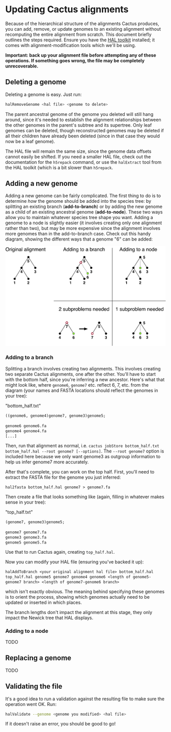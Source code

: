 # Updating Cactus alignments
Because of the hierarchical structure of the alignments Cactus produces, you can add, remove, or update genomes to an existing alignment without recomputing the entire alignment from scratch. This document briefly outlines the steps required. Ensure you have the [HAL toolkit](https://github.com/ComparativeGenomicsToolkit/cactus) installed; it comes with alignment-modification tools which we'll be using.

**Important: back up your alignment file before attempting any of these operations. If something goes wrong, the file may be completely unrecoverable.**
## Deleting a genome
Deleting a genome is easy. Just run:
```sh
halRemoveGenome <hal file> <genome to delete>
```

The parent ancestral genome of the genome you deleted will still hang around, since it's needed to establish the alignment relationships between the other genomes in the parent's subtree and its supertree. Only leaf genomes can be deleted, though reconstructed genomes may be deleted if all their children have already been deleted (since in that case they would now be a leaf genome).

The HAL file will remain the same size, since the genome data offsets cannot easily be shifted. If you need a smaller HAL file, check out the documentation for the `h5repack` command, or use the `halExtract` tool from the HAL toolkit (which is a bit slower than `h5repack`.
## Adding a new genome
Adding a new genome can be fairly complicated. The first thing to do is to determine *how* the genome should be added into the species tree: by splitting an existing branch (**add-to-branch**) or by adding the new genome as a child of an existing ancestral genome (**add-to-node**). These two ways allow you to maintain whatever species tree shape you want. Adding a genome to a node is slightly easier (it involves creating only one alignment rather than two), but may be more expensive since the alignment involves more genomes than in the add-to-branch case. Check out this handy diagram, showing the different ways that a genome "6" can be added:

![Different ways of adding a genome](add-genome-fig-github.png)

### Adding to a branch
Splitting a branch involves creating two alignments. This involves creating two separate Cactus alignments, one after the other. You'll have to start with the bottom half, since you're inferring a new ancestor. Here's what that might look like, where `genome6`, `genome7` etc. reflect 6, 7, etc. from the diagram (your names and FASTA locations should reflect the genomes in your tree):

"bottom_half.txt"
```
((genome6, genome4)genome7, genome3)genome5;

genome6 genome6.fa
genome4 genome4.fa
[...]
```

Then, run that alignment as normal, i.e. `cactus jobStore bottom_half.txt bottom_half.hal --root genome7 [--options]`. The `--root genome7` option is included here because we only want genome3 as outgroup information to help us infer genome7 more accurately.

After that's complete, you can work on the top half. First, you'll need to extract the FASTA file for the genome you just inferred:

```
hal2fasta bottom_half.hal genome7 > genome7.fa
```

Then create a file that looks something like (again, filling in whatever makes sense in your tree):

"top_half.txt"
```
(genome7, genome3)genome5;

genome7 genome7.fa
genome3 genome3.fa
genome5 genome5.fa
```

Use that to run Cactus again, creating `top_half.hal`.

Now you can modify your HAL file (ensuring you've backed it up):
```
halAddToBranch <your original alignment hal file> bottom_half.hal top_half.hal genome5 genome7 genome4 genome6 <length of genome5-genome7 branch> <length of genome7-genome6 branch>
```
which isn't exactly obvious. The meaning behind specifying these genomes is to orient the process, showing which genomes actually need to be updated or inserted in which places.

The branch lengths don't impact the alignment at this stage, they only impact the Newick tree that HAL displays.
### Adding to a node
TODO
## Replacing a genome
TODO
## Validating the file
It's a good idea to run a validation against the resulting file to make sure the operation went OK. Run:
```sh
halValidate --genome <genome you modified> <hal file>
```
If it doesn't raise an error, you should be good to go!
